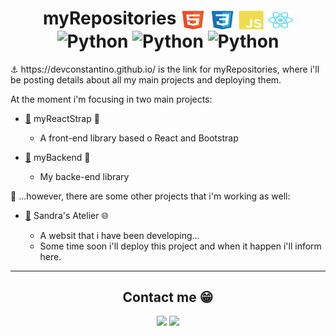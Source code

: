 <div align="center">
   <h1> myRepositories
   <img align="center" alt="HTML" height="30" width="40" src="https://raw.githubusercontent.com/devicons/devicon/master/icons/html5/html5-original.svg">
   <img align="center" alt="CSS" height="30" width="40" src="https://raw.githubusercontent.com/devicons/devicon/master/icons/css3/css3-original.svg">
   <img align="center" alt="Js" height="30" width="40" src="https://raw.githubusercontent.com/devicons/devicon/master/icons/javascript/javascript-plain.svg">
   <img align="center" alt="React" height="30" width="40" src="https://raw.githubusercontent.com/devicons/devicon/master/icons/react/react-original.svg">
   <img align="center" alt="Python" height="30" width="40" src="https://cdn.jsdelivr.net/gh/devicons/devicon/icons/bootstrap/bootstrap-original.svg">
   <img align="center" alt="Python" height="30" width="40" src="https://cdn.jsdelivr.net/gh/devicons/devicon/icons/electron/electron-original.svg">
   <img align="center" alt="Python" height="100" width="40" src="https://cdn.jsdelivr.net/gh/devicons/devicon/icons/nodejs/nodejs-original-wordmark.svg">
   </h1>  
</div>

<p> ⚓ https://devconstantino.github.io/ is the link for myRepositories, where i'll be posting details about all my main projects and deploying them.</p>

<p> At the moment i'm focusing in two main projects:</p>

- <a href = "https://github.com/DevConstantino/myReactStrap">🔗</a> myReactStrap 🎨

  - A front-end library based o React and Bootstrap

- <a href = "https://github.com/DevConstantino/myBackend">🔗</a> myBackend 🤖

  - My backe-end library

<p>🤔 ...however, there are some other projects that i'm working as well:</p>

- <a href = "https://github.com/DevConstantino/sandraatelier">🔗</a> Sandra's Atelier 🌐

  - A websit that i have been developing...
  - Some time soon i'll deploy this project and when it happen i'll inform here. 

---

<h2 align = "center">Contact me 😁</h2>
<div align="center"> 
 	<a href="https://twitter.com/DevConstantino"><img src="https://img.shields.io/badge/Twitter-1DA1F2?style=for-the-badge&logo=twitter&logoColor=white"></a>
   <a href ="mailto:dev.constantino@gmail.com"><img src="https://img.shields.io/badge/Gmail-D14836?style=for-the-badge&logo=gmail&logoColor=white"></a>
</div>

